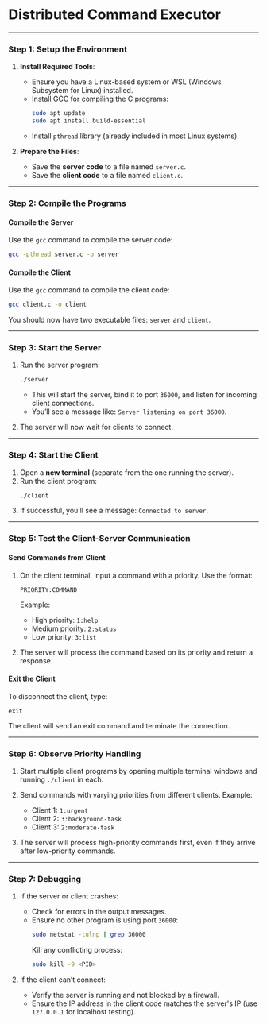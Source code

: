 # Distributed Command Executor
---

### **Step 1: Setup the Environment**

1. **Install Required Tools**:
   - Ensure you have a Linux-based system or WSL (Windows Subsystem for Linux) installed.
   - Install GCC for compiling the C programs:
     ```bash
     sudo apt update
     sudo apt install build-essential
     ```
   - Install `pthread` library (already included in most Linux systems).

2. **Prepare the Files**:
   - Save the **server code** to a file named `server.c`.
   - Save the **client code** to a file named `client.c`.

---

### **Step 2: Compile the Programs**

#### Compile the Server
Use the `gcc` command to compile the server code:
```bash
gcc -pthread server.c -o server
```

#### Compile the Client
Use the `gcc` command to compile the client code:
```bash
gcc client.c -o client
```

You should now have two executable files: `server` and `client`.

---

### **Step 3: Start the Server**

1. Run the server program:
   ```bash
   ./server
   ```
   - This will start the server, bind it to port `36000`, and listen for incoming client connections.
   - You’ll see a message like: `Server listening on port 36000`.

2. The server will now wait for clients to connect.

---

### **Step 4: Start the Client**

1. Open a **new terminal** (separate from the one running the server).
2. Run the client program:
   ```bash
   ./client
   ```
3. If successful, you’ll see a message: `Connected to server`.

---

### **Step 5: Test the Client-Server Communication**

#### Send Commands from Client
1. On the client terminal, input a command with a priority. Use the format:
   ```
   PRIORITY:COMMAND
   ```
   Example:
   - High priority: `1:help`
   - Medium priority: `2:status`
   - Low priority: `3:list`

2. The server will process the command based on its priority and return a response.

#### Exit the Client
To disconnect the client, type:
```text
exit
```
The client will send an exit command and terminate the connection.

---

### **Step 6: Observe Priority Handling**

1. Start multiple client programs by opening multiple terminal windows and running `./client` in each.
2. Send commands with varying priorities from different clients. Example:
   - Client 1: `1:urgent`
   - Client 2: `3:background-task`
   - Client 3: `2:moderate-task`

3. The server will process high-priority commands first, even if they arrive after low-priority commands.

---

### **Step 7: Debugging**

1. If the server or client crashes:
   - Check for errors in the output messages.
   - Ensure no other program is using port `36000`:
     ```bash
     sudo netstat -tulnp | grep 36000
     ```
     Kill any conflicting process:
     ```bash
     sudo kill -9 <PID>
     ```

2. If the client can’t connect:
   - Verify the server is running and not blocked by a firewall.
   - Ensure the IP address in the client code matches the server's IP (use `127.0.0.1` for localhost testing).
